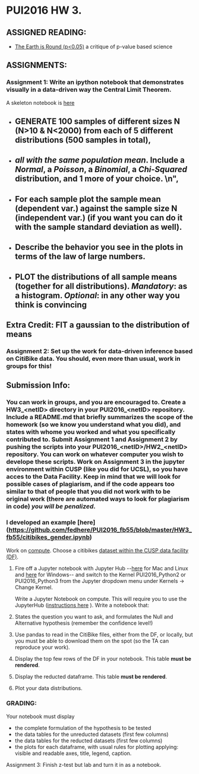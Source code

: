 # PUI2016 HW 3.

## ASSIGNED READING:

- [The Earth is Round (p<0.05)](http://ist-socrates.berkeley.edu/~maccoun/PP279_Cohen1.pdf) a critique of p-value based science


## ASSIGNMENTS:

### Assignment 1: Write an ipython notebook that demonstrates visually in a data-driven way the Central Limit Theorem. 
A skeleton notebook is [here](https://github.com/fedhere/PUI2016_fb55/blob/master/HW3_fb55/Assignment1.ipynb)

- ## GENERATE  100 samples of different sizes N (N>10 & N<2000) from each of 5 different distributions (500 samples in total), 
- ## _all with the same population mean_. Include a _Normal_, a _Poisson_, a _Binomial_, a _Chi-Squared_ distribution, and 1 more of your choice.                                       \n",
- ## For each sample plot the sample mean (dependent var.) against the sample size N (independent var.) (if you want you can do it with the sample standard deviation as well). 
- ## Describe the behavior you see in the plots in terms of the law of large numbers.
- ## PLOT the distributions of all sample means (together for all distributions). _Mandatory_: as a histogram. _Optional_: in any other way you think is convincing
## Extra Credit: FIT a gaussian to the distribution of means            

### Assignment 2: Set up the work for data-driven inference based on CitiBike data. You should, even more than usual, work in groups for this!

## Submission Info:
### You can work in groups, and you are encouraged to. Create a HW3\_\<netID> directory in your PUI2016\_\<netID> repository. Include a README.md that briefly summarizes the scope of the homework (so we know you understand what you did), and states with whome you worked and what you specifically contributed to.  Submit Assignment 1 and Assignment 2 by pushing the scripts into your PUI2016\_\<netID>/HW2\_\<netID>  repository. You can work on whatever computer you wish to develope these scripts. Work on Assignment 3 in the jupyter environment within CUSP (like you did for UCSL), so you have acces to the Data Facility. Keep in mind that we will look for possible cases of plagiarism, and if the code appears too similar to that of people that you did not work with to be original work (there are automated ways to look for plagiarism in code) *you will be penalized*. 
### I developed an example [here] (https://github.com/fedhere/PUI2016_fb55/blob/master/HW3_fb55/citibikes_gender.ipynb)

  
Work on [compute](https://github.com/fedhere/PUI2016_fb55/blob/master/computationalResources.md). 
Choose a citibikes [dataset within the CUSP data facility (DF)](https://datahub.cusp.nyu.edu/dataset).

1. Fire off a Jupyter notebook with Jupyter Hub --[here](https://datahub.cusp.nyu.edu/documents/guides/Jupyter_Notebook_from_your_browser_Mac.pdf) for Mac and Linux and [here](https://datahub.cusp.nyu.edu/documents/guides/Jupyter_Notebook_from_your_browser_Windows.pdf) for Windows--
and switch to the Kernel PUI2016_Python2 or PUI2016_Python3 from the Jupyter dropdown menu under Kernels -> Change Kernel.

   Write a Jupyter Notebook on compute. This will require you to use the JupyterHub ([instructions here](https://datahub.cusp.nyu.edu/documents/guides/Jupyter_Notebook_from_your_browser_Mac.pdf) ). Write a notebook that:

2. States the question you want to ask, and formulates the Null and Alternative hypothesis (remember the confidence level!)
3. Use pandas to read in the CitiBike files, either from the DF, or locally, but you must be able to download them on the spot (so the TA can reproduce your work). 
3. Display the top few rows of the DF in your notebook. This table __must be rendered__.
5. Display the reducted dataframe. This table __must be rendered__.
6. Plot your data distributions.

### GRADING: 

Your notebook must display
- the complete formulation of the hypothesis to be tested
- the data tables for the unreducted datasets (first few columns)
- the data tables for the reducted datasets (first few columns)
- the plots for each dataframe, with usual rules for plotting applying: visible and readable axes, title, legend, caption. 

Assignment 3: Finish z-test but lab and turn it in as a notebook.
